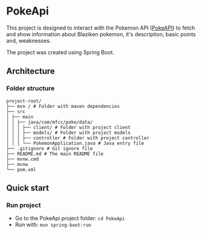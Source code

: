 #  PokeApi

This project is designed to interact with the Pokemon API ([PokeAPI](https://pokeapi.co/)) to fetch and show information about Blaziken pokemon, it's description, basic points and, weaknesses. 

The project was created using Spring Boot.
 
## Architecture

### Folder structure
```
project-root/ 
├── mvn / # Folder with maven dependencies 
├── src 
│ ├── main
│ │ ├── java/com/mfcc/poke/data/
│ │ │ ├── client/ # Folder with project client 
│ │ │ ├── models/ # Folder with project models 
│ │ │ ├── controller # Folder with project controller
│ │ │ └── PokemonApplication.java # Java entry file
├── .gitignore # Git ignore file 
├── README.md # The main README file 
├── mvnw.cmd
├── mvnw
└── pom.xml
```

## Quick start

 ### Run project

 - Go to the PokeApi project folder: `cd PokeApi`
 - Run with: `mvn spring-boot:run`
